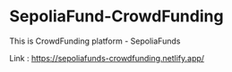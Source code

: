 # SepoliaFund-CrowdFunding

This is CrowdFunding platform - SepoliaFunds

Link : https://sepoliafunds-crowdfunding.netlify.app/

